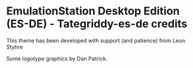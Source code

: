 # EmulationStation Desktop Edition (ES-DE) - Tategriddy-es-de credits

This theme has been developed with support (and patience) from Leon Styhre

Some logotype graphics by Dan Patrick.


